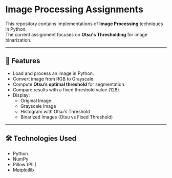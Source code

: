 # Image Processing Assignments

This repository contains implementations of **Image Processing** techniques in Python.  
The current assignment focuses on **Otsu's Thresholding** for image binarization.

---

## 📌 Features
- Load and process an image in Python.
- Convert image from RGB to Grayscale.
- Compute **Otsu’s optimal threshold** for segmentation.
- Compare results with a fixed threshold value (128).
- Display:
  - Original Image
  - Grayscale Image
  - Histogram with Otsu's Threshold
  - Binarized Images (Otsu vs Fixed Threshold)

---

## 🛠 Technologies Used
- Python
- NumPy
- Pillow (PIL)
- Matplotlib


